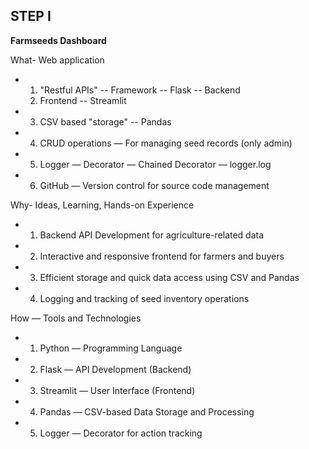 ## STEP I ##

**Farmseeds Dashboard**

What- Web application
* 1. "Restful APIs" -- Framework -- Flask -- Backend 
  2. Frontend -- Streamlit 
* 3. CSV based "storage" -- Pandas 
* 4. CRUD operations — For managing seed records (only admin)
* 5. Logger — Decorator — Chained Decorator — logger.log 
* 6. GitHub — Version control for source code management

Why- Ideas, Learning, Hands-on Experience
* 1. Backend API Development for agriculture-related data
* 2. Interactive and responsive frontend for farmers and buyers
* 3. Efficient storage and quick data access using CSV and Pandas
* 4. Logging and tracking of seed inventory operations

How — Tools and Technologies
* 1. Python — Programming Language
* 2. Flask — API Development (Backend)
* 3. Streamlit — User Interface (Frontend)
* 4. Pandas — CSV-based Data Storage and Processing
* 5. Logger — Decorator for action tracking


